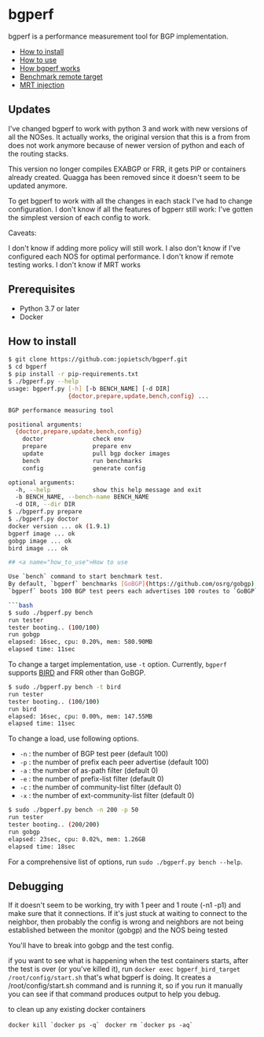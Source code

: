 bgperf
========

bgperf is a performance measurement tool for BGP implementation.

* [How to install](#how_to_install)
* [How to use](#how_to_use)
* [How bgperf works](https://github.com/osrg/bgperf/blob/master/docs/how_bgperf_works.md)
* [Benchmark remote target](https://github.com/osrg/bgperf/blob/master/docs/benchmark_remote_target.md)
* [MRT injection](https://github.com/osrg/bgperf/blob/master/docs/mrt.md)

## Updates
I've changed bgperf to work with python 3 and work with new versions of all the NOSes. It actually works, the original version that this is a from from does not work anymore because of newer version of python and each of the routing stacks.

 This version no longer compiles EXABGP or FRR, it gets PIP or containers already created. Quagga has been removed since it doesn't seem to be updated anymore.

To get bgperf to work with all the changes in each stack  I've had to change configuration. I 
don't know if all the features of bgperr still work: I've gotten the simplest version of
each config to work.

Caveats: 

I don't know if adding more policy will still work. 
I also don't know if I've configured each NOS for optimal performance.
I don't know if remote testing works.
I don't know if MRT works


## Prerequisites

* Python 3.7 or later
* Docker

##  <a name="how_to_install">How to install

```bash
$ git clone https://github.com:jopietsch/bgperf.git
$ cd bgperf
$ pip install -r pip-requirements.txt
$ ./bgperf.py --help
usage: bgperf.py [-h] [-b BENCH_NAME] [-d DIR]
                 {doctor,prepare,update,bench,config} ...

BGP performance measuring tool

positional arguments:
  {doctor,prepare,update,bench,config}
    doctor              check env
    prepare             prepare env
    update              pull bgp docker images
    bench               run benchmarks
    config              generate config

optional arguments:
  -h, --help            show this help message and exit
  -b BENCH_NAME, --bench-name BENCH_NAME
  -d DIR, --dir DIR
$ ./bgperf.py prepare
$ ./bgperf.py doctor
docker version ... ok (1.9.1)
bgperf image ... ok
gobgp image ... ok
bird image ... ok

## <a name="how_to_use">How to use

Use `bench` command to start benchmark test.
By default, `bgperf` benchmarks [GoBGP](https://github.com/osrg/gobgp).
`bgperf` boots 100 BGP test peers each advertises 100 routes to `GoBGP`.

```bash
$ sudo ./bgperf.py bench
run tester
tester booting.. (100/100)
run gobgp
elapsed: 16sec, cpu: 0.20%, mem: 580.90MB
elapsed time: 11sec
```

To change a target implementation, use `-t` option.
Currently, `bgperf` supports [BIRD](http://bird.network.cz/) and FRR
other than GoBGP.

```bash
$ sudo ./bgperf.py bench -t bird
run tester
tester booting.. (100/100)
run bird
elapsed: 16sec, cpu: 0.00%, mem: 147.55MB
elapsed time: 11sec
```

To change a load, use following options.

* `-n` : the number of BGP test peer (default 100)
* `-p` : the number of prefix each peer advertise (default 100)
* `-a` : the number of as-path filter (default 0)
* `-e` : the number of prefix-list filter (default 0)
* `-c` : the number of community-list filter (default 0)
* `-x` : the number of ext-community-list filter (default 0)

```bash
$ sudo ./bgperf.py bench -n 200 -p 50
run tester
tester booting.. (200/200)
run gobgp
elapsed: 23sec, cpu: 0.02%, mem: 1.26GB
elapsed time: 18sec
```

For a comprehensive list of options, run `sudo ./bgperf.py bench --help`.

## Debugging

If it doesn't seem to be working, try with 1 peer and 1 route (-n1 -p1) and make sure
that it connections. If it's just stuck at waiting to connect to the neighbor, then probably the config is wrong and neighbors are not being established between the monitor (gobgp) and the NOS being tested

You'll have to break into gobgp and the test config.


if you want to see what is happening when the test containers starts, after the test is over (or you've killed it), run 
```docker exec bgperf_bird_target /root/config/start.sh```
that's what bgperf is doing. It creates a /root/config/start.sh command and is running it, so if you run it manually you can see if that command produces output to help you debug.

to clean up any existing docker containers

```docker kill `docker ps -q` ```
```docker rm `docker ps -aq` ```